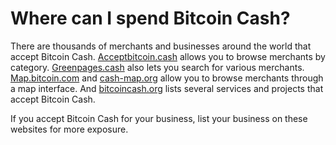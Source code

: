 # Where can I spend Bitcoin Cash?

There are thousands of merchants and businesses around the world that accept Bitcoin Cash. [Acceptbitcoin.cash](https://acceptbitcoin.cash/) allows you to browse merchants by category. [Greenpages.cash](https://greenpages.cash/pages/home.php) also lets you search for various merchants. [Map.bitcoin.com](https://map.bitcoin.com/) and [cash-map.org](https://cash-map.org/) allow you to browse merchants through a map interface. And [bitcoincash.org](https://bitcoincash.org/#services) lists several services and projects that accept Bitcoin Cash. 

If you accept Bitcoin Cash for your business, list your business on these websites for more exposure.
